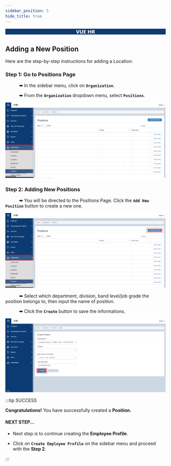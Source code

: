 ```yaml
---
sidebar_position: 5
hide_title: true
---
```


![Banner](../img/banner.png)

## Adding a New Position

Here are the step-by-step instructions for adding a Location:

### Step 1: Go to Positions Page

&nbsp;&nbsp;&nbsp;&nbsp;&nbsp;&nbsp;&nbsp;&nbsp;&nbsp;&nbsp;&nbsp;**➥** In the sidebar menu, click on **`Organization`**.

&nbsp;&nbsp;&nbsp;&nbsp;&nbsp;&nbsp;&nbsp;&nbsp;&nbsp;&nbsp;&nbsp;**➥** From the **`Organization`** dropdown menu, select **`Positions`**.

![Position](../img/organization-position.png)

### Step 2: Adding New Positions

&nbsp;&nbsp;&nbsp;&nbsp;&nbsp;&nbsp;&nbsp;&nbsp;&nbsp;&nbsp;&nbsp;**➥** You will be directed to the Positions Page. Click the **`Add New Position`** button to create a new one.

![Position](../img/organization-position-add.png)

&nbsp;&nbsp;&nbsp;&nbsp;&nbsp;&nbsp;&nbsp;&nbsp;&nbsp;&nbsp;&nbsp;**➥** Select which department, division, band level/job grade the position belongs to, then input the name of position.

&nbsp;&nbsp;&nbsp;&nbsp;&nbsp;&nbsp;&nbsp;&nbsp;&nbsp;&nbsp;&nbsp;**➥** Click the **`Create`** button to save the informations.

![Position](../img/organization-position-create.png)

:::tip SUCCESS

**Congratulations!** You have successfully created a **Position.**

#### NEXT STEP...

- Next step is to continue creating the **Employee Profile**.

- Click on **`Create Employee Profile`** on the sidebar menu and proceed with the **Step 2**.

:::

